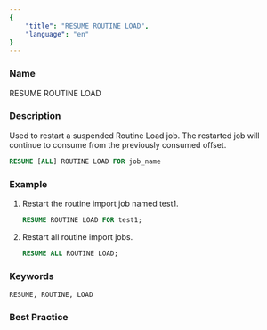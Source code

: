 ```yaml
---
{
    "title": "RESUME ROUTINE LOAD",
    "language": "en"
}
---
```


<!--
Licensed to the Apache Software Foundation (ASF) under one
or more contributor license agreements.  See the NOTICE file
distributed with this work for additional information
regarding copyright ownership.  The ASF licenses this file
to you under the Apache License, Version 2.0 (the
"License"); you may not use this file except in compliance
with the License.  You may obtain a copy of the License at

  http://www.apache.org/licenses/LICENSE-2.0

Unless required by applicable law or agreed to in writing,
software distributed under the License is distributed on an
"AS IS" BASIS, WITHOUT WARRANTIES OR CONDITIONS OF ANY
KIND, either express or implied.  See the License for the
specific language governing permissions and limitations
under the License.
-->



### Name

RESUME ROUTINE LOAD

### Description

Used to restart a suspended Routine Load job. The restarted job will continue to consume from the previously consumed offset.

```sql
RESUME [ALL] ROUTINE LOAD FOR job_name
```

### Example

1. Restart the routine import job named test1.

    ```sql
    RESUME ROUTINE LOAD FOR test1;
    ```

2. Restart all routine import jobs.

    ```sql
    RESUME ALL ROUTINE LOAD;
    ```

### Keywords

    RESUME, ROUTINE, LOAD

### Best Practice

